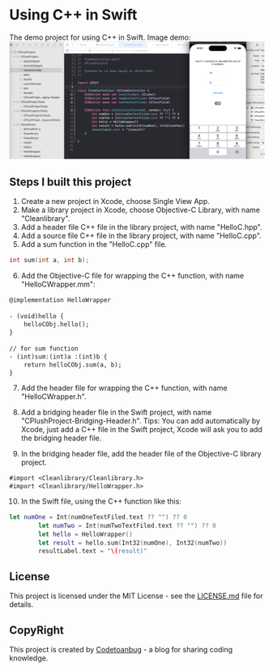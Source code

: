 # Using C++ in Swift
The demo project for using C++ in Swift.
Image demo:
![Image demo](images/sample.png)
## Steps I built this project
1. Create a new project in Xcode, choose Single View App.
2. Make a library project in Xcode, choose Objective-C Library, with name "Cleanlibrary".
3. Add a header file C++ file in the library project, with name "HelloC.hpp".
4. Add a source file C++ file in the library project, with name "HelloC.cpp".
5. Add a sum function in the "HelloC.cpp" file.
```cpp
int sum(int a, int b);
```
6. Add the Objective-C file for wrapping the C++ function, with name "HelloCWrapper.mm":
```objc
@implementation HelloWrapper

- (void)hello {
    helloCObj.hello();
}

// for sum function
- (int)sum:(int)a :(int)b {
    return helloCObj.sum(a, b);
}
```

7. Add the header file for wrapping the C++ function, with name "HelloCWrapper.h".

8. Add a bridging header file in the Swift project, with name "CPlushProject-Bridging-Header.h".
Tips: You can add automatically by Xcode, just add a C++ file in the Swift project, Xcode will ask you to add the bridging header file.
9. In the bridging header file, add the header file of the Objective-C library project.
```objc
#import <Cleanlibrary/Cleanlibrary.h>
#import <Cleanlibrary/HelloWrapper.h>
```

10. In the Swift file, using the C++ function like this:
```swift
let numOne = Int(numOneTextFiled.text ?? "") ?? 0
        let numTwo = Int(numTwoTextFiled.text ?? "") ?? 0
        let hello = HelloWrapper()
        let result = hello.sum(Int32(numOne), Int32(numTwo))
        resultLabel.text = "\(result)"
```

## License
This project is licensed under the MIT License - see the [LICENSE.md](LICENSE.md) file for details.

## CopyRight
This project is created by [Codetoanbug](https://codetoanbug.com) - a blog for sharing coding knowledge.